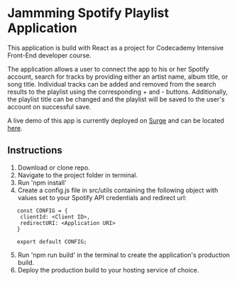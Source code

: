 # Jammming Spotify Playlist Application
This application is build with React as a project for Codecademy Intensive Front-End developer course.

The application allows a user to connect the app to his or her Spotify account, search for tracks by providing either
an artist name, album title, or song title. Individual tracks can be added and removed from the search results to the playlist using the corresponding + and - buttons. Additionally, the playlist title can be changed and the playlist will be saved to the user's account on successful save.

A live demo of this app is currently deployed on [Surge](https://surge.sh/) and can be located [here](https://spotify-jam.surge.sh/).

## Instructions
1. Download or clone repo.
2. Navigate to the project folder in terminal.
3. Run 'npm install'
4. Create a config.js file in src/utils containing the following object with values set to your Spotify API credentials and redirect url: 

```
   const CONFIG = {
    clientId: <Client ID>,
    redirectURI: <Application URI>
   }

   export default CONFIG;
```
5. Run 'npm run build' in the terminal to create the application's production build.
6. Deploy the production build to your hosting service of choice.


